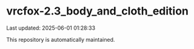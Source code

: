# vrcfox-2.3_body_and_cloth_edition

Last updated: 2025-06-01 01:28:33

This repository is automatically maintained.
